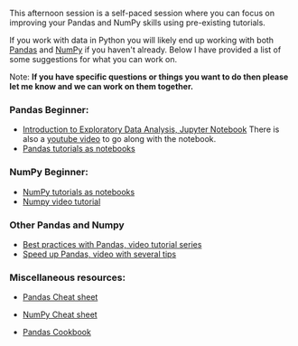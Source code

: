 This afternoon session is a self-paced session where you can focus on improving your Pandas and NumPy skills using pre-existing tutorials. 

If you work with data in Python you will likely end up working with both [Pandas](https://pandas.pydata.org/) and [NumPy](https://numpy.org/) if you haven't already. Below I have provided a list of some suggestions for what you can work on. 


Note: **If you have specific questions or things you want to do then please let me know and we can work on them together.** 


### Pandas Beginner: 

- [Introduction to Exploratory Data Analysis, Jupyter Notebook](https://www.kaggle.com/code/robikscube/introduction-to-exploratory-data-analysis/notebook) There is also a [youtube video](https://www.youtube.com/watch?v=xi0vhXFPegw) to go along with the notebook.
- [Pandas tutorials as notebooks](https://jakevdp.github.io/PythonDataScienceHandbook/index.html)

### NumPy Beginner:

- [NumPy tutorials as notebooks](https://jakevdp.github.io/PythonDataScienceHandbook/index.html)
- [Numpy video tutorial](https://www.youtube.com/watch?v=GB9ByFAIAH4)


### Other Pandas and Numpy

- [Best practices with Pandas, video tutorial series](https://www.youtube.com/watch?v=hl-TGI4550M&list=PL5-da3qGB5IBITZj_dYSFqnd_15JgqwA6)
- [Speed up Pandas, video with several tips](https://www.youtube.com/watch?v=u4_c2LDi4b8)


### Miscellaneous resources:

- [Pandas Cheat sheet](https://pandas.pydata.org/Pandas_Cheat_Sheet.pdf)
- [NumPy Cheat sheet](https://assets.datacamp.com/blog_assets/Numpy_Python_Cheat_Sheet.pdf)

- [Pandas Cookbook](https://pandas.pydata.org/docs/user_guide/cookbook.html)
